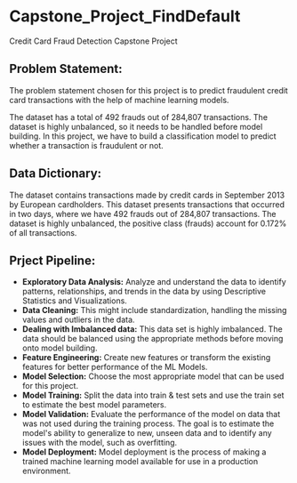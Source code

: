 # Capstone_Project_FindDefault
Credit Card Fraud Detection Capstone Project

## Problem Statement:
The problem statement chosen for this project is to predict fraudulent credit card transactions with the help of machine learning models.

The dataset has a total of 492 frauds out of 284,807 transactions. The dataset is highly unbalanced, so it needs to be handled before model building. In this project, we have to build a classification model to predict whether a transaction is fraudulent or not.

## Data Dictionary:  
  
The dataset contains transactions made by credit cards in September 2013 by European cardholders. This dataset presents transactions that occurred in two days, where we have 492 frauds out of 284,807 transactions. The dataset is highly unbalanced, the positive class (frauds) account for 0.172% of all transactions.

## Prject Pipeline:

- **Exploratory Data Analysis:** Analyze and understand the data to identify patterns, relationships, and trends in the data by using Descriptive Statistics and Visualizations.
- **Data Cleaning:** This might include standardization, handling the missing values and outliers in the data.
- **Dealing with Imbalanced data:** This data set is highly imbalanced. The data should be balanced using the appropriate methods before moving onto model building.
- **Feature Engineering:** Create new features or transform the existing features for better performance of the ML Models.
- **Model Selection:** Choose the most appropriate model that can be used for this project.
- **Model Training:** Split the data into train & test sets and use the train set to estimate the best model parameters.
- **Model Validation:** Evaluate the performance of the model on data that was not used during the training process. The goal is to estimate the model's ability to generalize to new, unseen data and to identify any issues with the model, such as overfitting.
- **Model Deployment:** Model deployment is the process of making a trained machine learning model available for use in a production environment.
